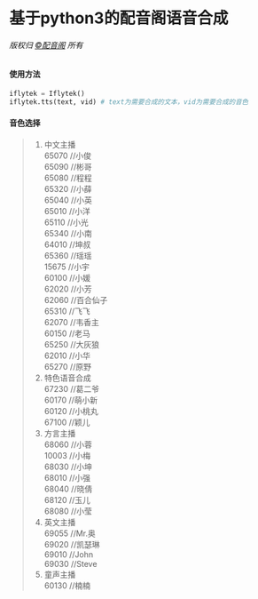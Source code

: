 # 基于python3的配音阁语音合成
###### 版权归 [&copy;配音阁]( http://www.peiyinge.com/anchor?speakerType=1) 所有

#### 使用方法
```python
iflytek = Iflytek()
iflytek.tts(text, vid) # text为需要合成的文本，vid为需要合成的音色
```

#### 音色选择

> 1. 中文主播    
65070 //小俊     
65090 //彬哥     
65080 //程程     
65320 //小薛    
65040 //小英    
65010 //小洋    
65110 //小光    
65340 //小南   
64010 //坤叔  
65360 //瑶瑶   
15675 //小宇    
60100 //小媛    
62020 //小芳    
62060 //百合仙子    
65310 //飞飞    
62070 //韦香主    
60150 //老马    
65250 //大灰狼    
62010 //小华    
65270 //原野
> 2. 特色语音合成    
67230 //葛二爷    
60170 //萌小新    
60120 //小桃丸    
67100 //颖儿
> 3. 方言主播    
68060 //小蓉    
10003 //小梅    
68030 //小坤   
68010 //小强   
68040 //晓倩   
68120 //玉儿    
68080 //小莹    
> 4. 英文主播    
69055 //Mr.奥    
69020 //凯瑟琳    
69010 //John    
69030 //Steve   
> 5. 童声主播    
60130 //楠楠

